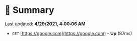 # 📖 Summary
Last updated: **4/29/2021, 4:00:06 AM**

- `GET` [https://google.com](https://google.com) - **Up** (87ms)
